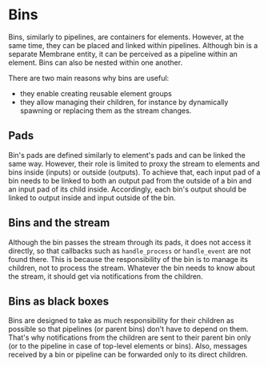 # Bins

Bins, similarly to pipelines, are containers for elements. However, at the same time,
they can be placed and linked within pipelines. Although bin is a separate
Membrane entity, it can be perceived as a pipeline within an element.
Bins can also be nested within one another.

There are two main reasons why bins are useful:
- they enable creating reusable element groups
- they allow managing their children, for instance by dynamically spawning
or replacing them as the stream changes.

## Pads

Bin's pads are defined similarly to element's pads and can be linked the same way.
However, their role is limited to proxy the stream to elements and bins inside (inputs)
or outside (outputs). To achieve that, each input pad of a bin needs to be linked
to both an output pad from the outside of a bin and an input pad of its child inside.
Accordingly, each bin's output should be linked to output inside and input outside of the bin.

## Bins and the stream

Although the bin passes the stream through its pads, it does not access it directly,
so that callbacks such as `handle_process` or `handle_event` are not found there.
This is because the responsibility of the bin is to manage its children, not to
process the stream. Whatever the bin needs to know about the stream, it should
get via notifications from the children.

## Bins as black boxes

Bins are designed to take as much responsibility for their children as possible
so that pipelines (or parent bins) don't have to depend on them.
That's why notifications from the children are sent to their parent bin only
(or to the pipeline in case of top-level elements or bins). Also, messages
received by a bin or pipeline can be forwarded only to its direct children.
